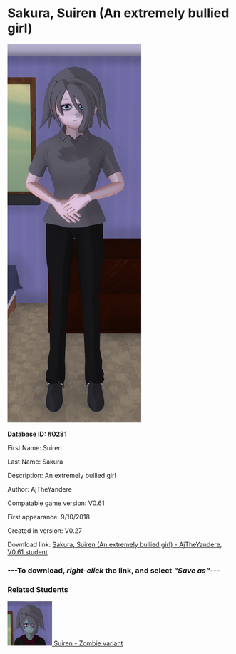 # Sakura, Suiren (An extremely bullied girl)

<img src="../../Files/Images/Sakura, Suiren (An extremely bullied girl).png" title="Sakura, Suiren (An extremely bullied girl) - AjTheYandere, V0.61">

**Database ID: #0281**

First Name: Suiren

Last Name: Sakura

Description: An extremely bullied girl

Author: AjTheYandere

Compatable game version: V0.61

First appearance: 9/10/2018

Created in version: V0.27

Download link: <a href="https://raw.githubusercontent.com/Arbiter1223/Daigaku-Gurashi-Custom-Students/master/Files/Student%20Files/Sakura%2C%20Suiren%20(An%20extremely%20bullied%20girl)%20-%20AjTheYandere%2C%20V0.61.student">Sakura, Suiren (An extremely bullied girl) - AjTheYandere, V0.61.student</a>

### ---**To download, _right-click_ the link, and select _"Save as"_**---

### Related Students

<a href="Zombie, Suiren (A zombie version of Suiren).md"><img src="../../Files/Thumbs/Zombie, Suiren (A zombie version of Suiren).png" height="100" width="100" title="Zombie, Suiren (A zombie version of Suiren) - AjTheYandere, V0.61"></a><a href="Zombie, Suiren (A zombie version of Suiren).md"> Suiren - Zombie variant</a>

